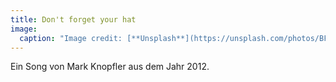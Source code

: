 ```yaml
---
title: Don't forget your hat
image:
  caption: "Image credit: [**Unsplash**](https://unsplash.com/photos/BF_Vxk1rHX4)"
---
```


Ein Song von Mark Knopfler aus dem Jahr 2012.
